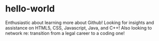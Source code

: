 # hello-world
Enthusiastic about learning more about Github!  Looking for insights and assistance on HTML5, CSS, Javascript, Java, and C++!  Also looking to network re: transition from a legal career to a coding one!
